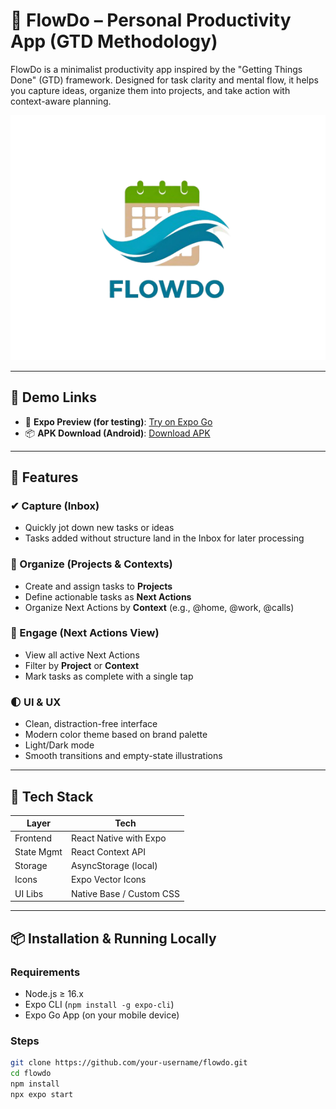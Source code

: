 # 📱 FlowDo – Personal Productivity App (GTD Methodology)

FlowDo is a minimalist productivity app inspired by the "Getting Things Done" (GTD) framework. Designed for task clarity and mental flow, it helps you capture ideas, organize them into projects, and take action with context-aware planning.

![FlowDo Banner](./assets/logo.png)

---

## 🚀 Demo Links

- 📱 **Expo Preview (for testing)**: [Try on Expo Go](https://expo.dev/@your-username/flowdo)
- 📦 **APK Download (Android)**: [Download APK](https://your-upload-link.com/flowdo.apk)

---

## 🧠 Features

### ✔ Capture (Inbox)
- Quickly jot down new tasks or ideas
- Tasks added without structure land in the Inbox for later processing

### 📂 Organize (Projects & Contexts)
- Create and assign tasks to **Projects**
- Define actionable tasks as **Next Actions**
- Organize Next Actions by **Context** (e.g., @home, @work, @calls)

### 🎯 Engage (Next Actions View)
- View all active Next Actions
- Filter by **Project** or **Context**
- Mark tasks as complete with a single tap

### 🌓 UI & UX
- Clean, distraction-free interface
- Modern color theme based on brand palette
- Light/Dark mode 
- Smooth transitions and empty-state illustrations

---

## 🧱 Tech Stack

| Layer       | Tech                     |
|-------------|--------------------------|
| Frontend    | React Native with Expo   |
| State Mgmt  | React Context API        |
| Storage     | AsyncStorage (local)     |
| Icons       | Expo Vector Icons        |
| UI Libs     | Native Base / Custom CSS |

---

## 📦 Installation & Running Locally

### Requirements
- Node.js ≥ 16.x
- Expo CLI (`npm install -g expo-cli`)
- Expo Go App (on your mobile device)

### Steps

```bash
git clone https://github.com/your-username/flowdo.git
cd flowdo
npm install
npx expo start
